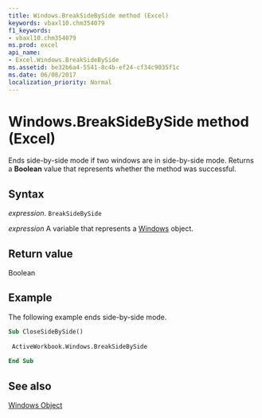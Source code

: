 ```yaml
---
title: Windows.BreakSideBySide method (Excel)
keywords: vbaxl10.chm354079
f1_keywords:
- vbaxl10.chm354079
ms.prod: excel
api_name:
- Excel.Windows.BreakSideBySide
ms.assetid: be32b6a4-5541-8c4b-ef24-cf34c9035f1c
ms.date: 06/08/2017
localization_priority: Normal
---
```



# Windows.BreakSideBySide method (Excel)

Ends side-by-side mode if two windows are in side-by-side mode. Returns a  **Boolean** value that represents whether the method was successful.


## Syntax

_expression_. `BreakSideBySide`

_expression_ A variable that represents a [Windows](./Excel.Windows.md) object.


## Return value

Boolean


## Example

The following example ends side-by-side mode.


```vb
Sub CloseSideBySide() 
 
 ActiveWorkbook.Windows.BreakSideBySide 
 
End Sub
```


## See also


[Windows Object](Excel.Windows.md)

